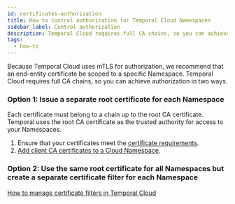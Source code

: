 ```yaml
---
id: certificates-authorization
title: How to control authorization for Temporal Cloud Namespaces
sidebar_label: Control authorization
description: Temporal Cloud requires full CA chains, so you can achieve authorization in two ways.
tags:
  - how-to
---
```


Because Temporal Cloud uses mTLS for authorization, we recommend that an end-entity certificate be scoped to a specific Namespace.
Temporal Cloud requires full CA chains, so you can achieve authorization in two ways.

### Option 1: Issue a separate root certificate for each Namespace

Each certificate must belong to a chain up to the root CA certificate.
Temporal uses the root CA certificate as the trusted authority for access to your Namespaces.

1. Ensure that your certificates meet the [certificate requirements](#certificate-requirements).
1. [Add client CA certificates to a Cloud Namespace](/cloud/tcld/namespace/accepted-client-ca/add).

### Option 2: Use the same root certificate for all Namespaces but create a separate certificate filter for each Namespace

[How to manage certificate filters in Temporal Cloud](#manage-certificate-filters-in-temporal-cloud)
